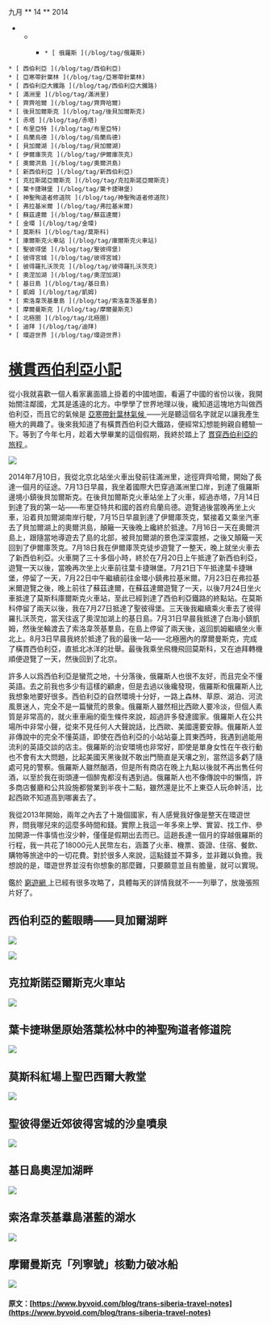 九月  ** 14 ** 2014 

  *   *   *     * [ 俄羅斯 ](/blog/tag/俄羅斯)
    * [ 西伯利亞 ](/blog/tag/西伯利亞)
    * [ 亞寒帶針葉林 ](/blog/tag/亞寒帶針葉林)
    * [ 西伯利亞大鐵路 ](/blog/tag/西伯利亞大鐵路)
    * [ 滿洲里 ](/blog/tag/滿洲里)
    * [ 齊齊哈爾 ](/blog/tag/齊齊哈爾)
    * [ 後貝加爾斯克 ](/blog/tag/後貝加爾斯克)
    * [ 赤塔 ](/blog/tag/赤塔)
    * [ 布里亞特 ](/blog/tag/布里亞特)
    * [ 烏蘭烏德 ](/blog/tag/烏蘭烏德)
    * [ 貝加爾湖 ](/blog/tag/貝加爾湖)
    * [ 伊爾庫茨克 ](/blog/tag/伊爾庫茨克)
    * [ 奧爾洪島 ](/blog/tag/奧爾洪島)
    * [ 新西伯利亞 ](/blog/tag/新西伯利亞)
    * [ 克拉斯諾亞爾斯克 ](/blog/tag/克拉斯諾亞爾斯克)
    * [ 葉卡捷琳堡 ](/blog/tag/葉卡捷琳堡)
    * [ 神聖殉道者修道院 ](/blog/tag/神聖殉道者修道院)
    * [ 弗拉基米爾 ](/blog/tag/弗拉基米爾)
    * [ 蘇茲達爾 ](/blog/tag/蘇茲達爾)
    * [ 金環 ](/blog/tag/金環)
    * [ 莫斯科 ](/blog/tag/莫斯科)
    * [ 庫爾斯克火車站 ](/blog/tag/庫爾斯克火車站)
    * [ 聖彼得堡 ](/blog/tag/聖彼得堡)
    * [ 彼得宮城 ](/blog/tag/彼得宮城)
    * [ 彼得羅扎沃茨克 ](/blog/tag/彼得羅扎沃茨克)
    * [ 奧涅加湖 ](/blog/tag/奧涅加湖)
    * [ 基日島 ](/blog/tag/基日島)
    * [ 凱姆 ](/blog/tag/凱姆)
    * [ 索洛韋茨基羣島 ](/blog/tag/索洛韋茨基羣島)
    * [ 摩爾曼斯克 ](/blog/tag/摩爾曼斯克)
    * [ 北極圈 ](/blog/tag/北極圈)
    * [ 迪拜 ](/blog/tag/迪拜)
    * [ 環遊世界 ](/blog/tag/環遊世界)

#  [ 橫貫西伯利亞小記 ](/blog/trans-siberia-travel-notes)

從小我就喜歡一個人看家裏面牆上掛着的中國地圖，看遍了中國的省份以後，我開始關注鄰國，尤其是遙遠的北方。中學學了世界地理以後，纔知道這塊地方叫做西伯利亞，而且它的氣候是 [ 亞寒帶針葉林氣候 ](https://zh.wikipedia.org/wiki/%E5%89%AF%E6%9E%81%E5%9C%B0%E5%A4%A7%E9%99%86%E6%80%A7%E6%B0%94%E5%80%99) ——光是聽這個名字就足以讓我產生極大的興趣了。後來我知道了有橫貫西伯利亞大鐵路，便經常幻想能夠親自體驗一下。等到了今年七月，趁着大學畢業的這個假期，我終於踏上了 [ 貫穿西伯利亞的旅程 ](https://mapsengine.google.com/map/u/0/edit?mid=zy2MvlDC8uhM.kYFcVjqRDqS8) 。 

![](https://www.byvoid.com/upload/blog/siberia/siberia.jpg)

2014年7月10日，我從北京北站坐火車出發前往滿洲里，途徑齊齊哈爾，開始了長達一個月的征途。7月13日早晨，我坐着國際大巴穿過滿洲里口岸，到達了俄羅斯邊境小鎮後貝加爾斯克。在後貝加爾斯克火車站坐上了火車，經過赤塔，7月14日到達了我的第一站——布里亞特共和國的首府烏蘭烏德。遊覽過後當晚再坐上火車，沿着貝加爾湖南岸行駛，7月15日早晨到達了伊爾庫茨克，緊接着又乘坐汽車去了貝加爾湖上的奧爾洪島，顛簸一天後晚上纔終於抵達。7月16日一天在奧爾洪島上，跟隨當地導遊去了島的北部，被貝加爾湖的景色深深震撼，之後又顛簸一天回到了伊爾庫茨克。7月18日我在伊爾庫茨克徒步遊覽了一整天，晚上就坐火車去了新西伯利亞。火車開了三十多個小時，終於在7月20日上午抵達了新西伯利亞，遊覽一天以後，當晚再次坐上火車前往葉卡捷琳堡。7月21日下午抵達葉卡捷琳堡，停留了一天，7月22日中午繼續前往金環小鎮弗拉基米爾。7月23日在弗拉基米爾遊覽之後，晚上前往了蘇茲達爾，在蘇茲達爾遊覽了一天，以後7月24日坐火車抵達了莫斯科庫爾斯克火車站，至此已經到達了西伯利亞鐵路的終點站。在莫斯科停留了兩天以後，我在7月27日抵達了聖彼得堡。三天後我繼續乘火車去了彼得羅扎沃茨克，當天往返了奧涅加湖上的基日島。7月31日早晨我抵達了白海小鎮凱姆，然後坐輪渡去了索洛韋茨基羣島，在島上停留了兩天後，返回凱姆繼續坐火車北上。8月3日早晨我終於抵達了我的最後一站——北極圈內的摩爾曼斯克，完成了橫貫西伯利亞，直抵北冰洋的壯舉。最後我乘坐飛機飛回莫斯科，又在迪拜轉機順便遊覽了一天，然後回到了北京。 

許多人以爲西伯利亞是蠻荒之地，十分落後，俄羅斯人也很不友好，而且完全不懂英語。去之前我也多少有這樣的顧慮，但是去過以後纔發現，俄羅斯和俄羅斯人比我想象地要好很多。西伯利亞的自然環境十分好，一路上森林、草原、湖泊、河流風景迷人，完全不是一篇蠻荒的景象。俄羅斯人雖然相比西歐人要冷淡，但個人素質是非常高的，就火車車廂的衛生條件來說，超過許多發達國家。俄羅斯人在公共場所中非常小聲，從來不見任何人大聲說話，比西歐、美國還要安靜。俄羅斯人並非傳說中的完全不懂英語，即使在西伯利亞的小站站臺上買東西時，我遇到過能用流利的英語交談的店主。俄羅斯的治安環境也非常好，即使是單身女性在午夜行動也不會有太大問題，比起美國天黑後就不敢出門簡直是天壤之別，當然這多虧了隨處可見的警察。俄羅斯人雖然酗酒，但是所有商店在晚上九點以後就不再出售任何酒，以至於我在街頭連一個醉鬼都沒有遇到過。俄羅斯人也不像傳說中的懶惰，許多商店餐廳和公共設施都營業到半夜十二點，雖然還是比不上東亞人玩命幹活，比起西歐不知道高到哪裏去了。 

我從2013年開始，兩年之內去了十幾個國家，有人感覺我好像是整天在環遊世界，問我哪兒來的這麼多時間和錢。實際上我這一年多來上學、實習、找工作、參加開源一件事情也沒少幹，僅僅是假期出去而已。這趟長達一個月的穿越俄羅斯的行程，我一共花了18000元人民幣左右，涵蓋了火車、機票、簽證、住宿、餐飲、購物等旅途中的一切花費。對於很多人來說，這點錢並不算多，並非難以負擔。我想說的是，環遊世界並沒有你想象的那麼難，只要願意並且有膽量，就可以實現。 

鑑於 [ 窮遊網 ](http://place.qyer.com/novosibirsk/) 上已經有很多攻略了，具體每天的詳情我就不一一列舉了，放幾張照片好了。 

##  西伯利亞的藍眼睛——貝加爾湖畔 

[ ![](https://www.byvoid.com/upload/blog/siberia/thumb/01_Baikal.jpg) ](https://www.byvoid.com/upload/blog/siberia/01_Baikal.jpg)

[ ![](https://www.byvoid.com/upload/blog/siberia/thumb/02_Baikal.jpg) ](https://www.byvoid.com/upload/blog/siberia/02_Baikal.jpg)

##  克拉斯諾亞爾斯克火車站 

[ ![](https://www.byvoid.com/upload/blog/siberia/thumb/03_Krasnoyarsk.jpg) ](https://www.byvoid.com/upload/blog/siberia/03_Krasnoyarsk.jpg)

##  葉卡捷琳堡原始落葉松林中的神聖殉道者修道院 

[ ![](https://www.byvoid.com/upload/blog/siberia/thumb/04_Yekaterinburg.jpg) ](https://www.byvoid.com/upload/blog/siberia/04_Yekaterinburg.jpg)

##  莫斯科紅場上聖巴西爾大教堂 

[ ![](https://www.byvoid.com/upload/blog/siberia/thumb/05_Moscow.jpg) ](https://www.byvoid.com/upload/blog/siberia/05_Moscow.jpg)

##  聖彼得堡近郊彼得宮城的沙皇噴泉 

[ ![](https://www.byvoid.com/upload/blog/siberia/thumb/06_SaintPetersburg.jpg) ](https://www.byvoid.com/upload/blog/siberia/06_SaintPetersburg.jpg)

##  基日島奧涅加湖畔 

[ ![](https://www.byvoid.com/upload/blog/siberia/thumb/07_Kizhi.jpg) ](https://www.byvoid.com/upload/blog/siberia/07_Kizhi.jpg)

##  索洛韋茨基羣島湛藍的湖水 

[ ![](https://www.byvoid.com/upload/blog/siberia/thumb/08_Solovetsky.jpg) ](https://www.byvoid.com/upload/blog/siberia/08_Solovetsky.jpg)

##  摩爾曼斯克「列寧號」核動力破冰船 

[ ![](https://www.byvoid.com/upload/blog/siberia/thumb/09_Murmansk.jpg) ](https://www.byvoid.com/upload/blog/siberia/09_Murmansk.jpg)
#### 原文：[https://www.byvoid.com/blog/trans-siberia-travel-notes](https://www.byvoid.com/blog/trans-siberia-travel-notes)